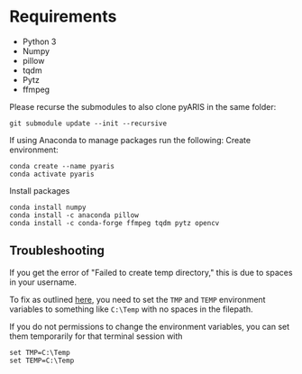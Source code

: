 # Requirements

- Python 3
- Numpy
- pillow
- tqdm
- Pytz
- ffmpeg

Please recurse the submodules to also clone pyARIS in the same folder:
```
git submodule update --init --recursive
```

If using Anaconda to manage packages run the following:
Create environment:
```
conda create --name pyaris
conda activate pyaris
```

Install packages
```
conda install numpy
conda install -c anaconda pillow
conda install -c conda-forge ffmpeg tqdm pytz opencv
```

## Troubleshooting
If you get the error of "Failed to create temp directory,"
this is due to spaces in your username.

To fix as outlined [here](https://stackoverflow.com/questions/60789886/error-failed-to-create-temp-directory-c-users-user-appdata-local-temp-conda),
you need to set the `TMP` and `TEMP` environment variables
to something like `C:\Temp` with no spaces in the filepath.

If you do not permissions to change the environment variables,
you can set them temporarily for that terminal session with
```
set TMP=C:\Temp
set TEMP=C:\Temp
```

